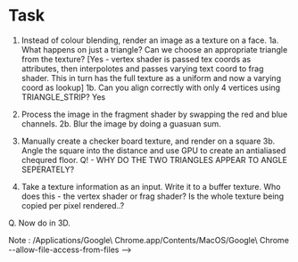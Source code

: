Task
====

1. Instead of colour blending, render an image as a texture on a face.
1a. What happens on just a triangle? Can we choose an appropriate triangle from the texture? [Yes - vertex shader is passed tex coords as attributes, then interpolotes and passes varying text coord to frag shader. This in turn has the full texture as a uniform and now a varying coord as lookup]
1b. Can you align correctly with only 4 vertices using TRIANGLE_STRIP? Yes
2. Process the image in the fragment shader by swapping the red and blue channels.
2b. Blur the image by doing a guasuan sum.

3. Manually create a checker board texture, and render on a square
3b. Angle the square into the distance and use GPU to create an antialiased chequred floor. Q! - WHY DO THE TWO TRIANGLES APPEAR TO ANGLE SEPERATELY?

4. Take a texture information as an input. Write it to a buffer texture. Who does this - the vertex shader or frag shader? Is the whole texture being copied per pixel rendered..?

Q. Now do in 3D.

Note : /Applications/Google\ Chrome.app/Contents/MacOS/Google\ Chrome --allow-file-access-from-files -->
